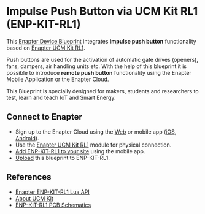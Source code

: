 # Impulse Push Button via UCM Kit RL1 (ENP-KIT-RL1)

This [Enapter Device Blueprint](https://go.enapter.com/marketplace-readme) integrates **impulse push button** functionality based on [Enapter UCM Kit RL1](https://go.enapter.com/ucm-kit-rl1).

Push buttons are used for the activation of automatic gate drives (openers), fans, dampers, air handling units etc. With the help of this blueprint it is possible to introduce **remote push button** functionality using the Enapter Mobile Application or the Enapter Cloud.

This Blueprint is specially designed for makers, students and researchers to test, learn and teach IoT and Smart Energy.

## Connect to Enapter

- Sign up to the Enapter Cloud using the [Web](https://cloud.enapter.com/) or mobile app ([iOS](https://apps.apple.com/app/id1388329910), [Android](https://play.google.com/store/apps/details?id=com.enapter&hl=en)).
- Use the [Enapter UCM Kit RL1](https://go.enapter.com/ucm-kit-rl1) module for physical connection.
- [Add ENP-KIT-RL1 to your site](https://go.enapter.com/handbook-mobile-app) using the mobile app.
- [Upload](https://go.enapter.com/developers-upload-blueprint) this blueprint to ENP-KIT-RL1.

## References

- [Enapter ENP-KIT-RL1 Lua API](https://go.enapter.com/ucm-kit-rl1)
- [About UCM Kit](https://go.enapter.com/ucmkit-enpkit)
- [ENP-KIT-RL1 PCB Schematics](https://github.com/Enapter/ucm-kit-open-hardware/tree/master/enp-kit-rl1)
